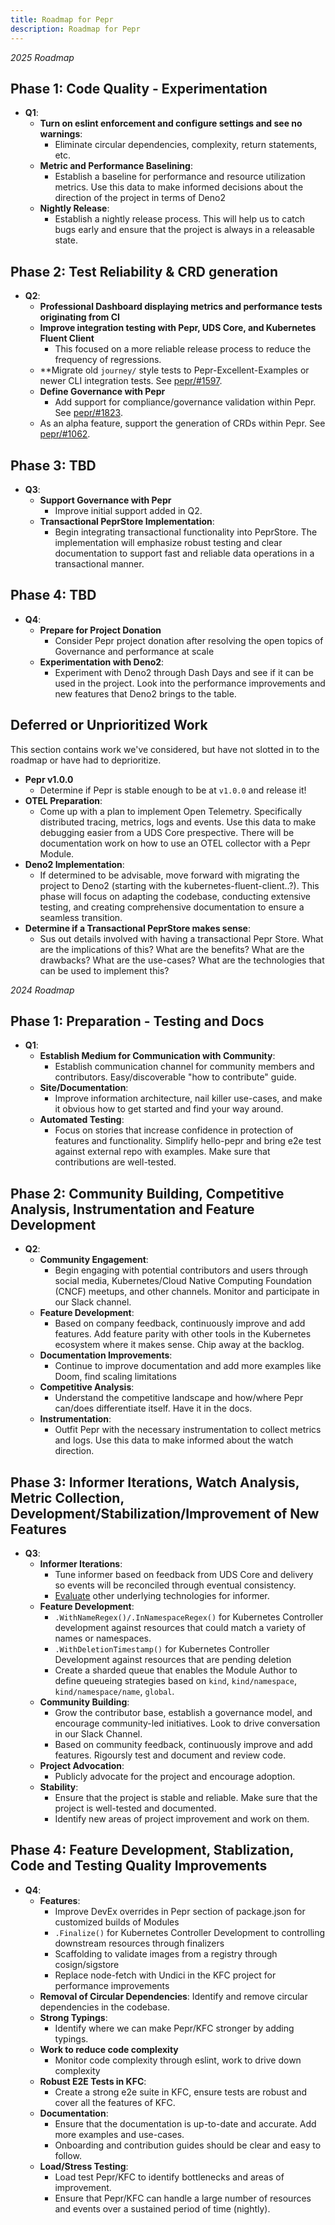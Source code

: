 ```yaml
---
title: Roadmap for Pepr
description: Roadmap for Pepr
---
```


_2025 Roadmap_  

## Phase 1: Code Quality - Experimentation

- **Q1**:
  - **Turn on eslint enforcement and configure settings and see no warnings**:
    - Eliminate circular dependencies, complexity, return statements, etc.
  - **Metric and Performance Baselining**:
    - Establish a baseline for performance and resource utilization metrics. Use this data to make informed decisions about the direction of the project in terms of Deno2
  - **Nightly Release**:
    - Establish a nightly release process. This will help us to catch bugs early and ensure that the project is always in a releasable state.

## Phase 2: Test Reliability & CRD generation

- **Q2**:
  - **Professional Dashboard displaying metrics and performance tests originating from CI**
  - **Improve integration testing with Pepr, UDS Core, and Kubernetes Fluent Client**
    - This focused on a more reliable release process to reduce the frequency of regressions.
  - **Migrate old `journey/` style tests to Pepr-Excellent-Examples or newer CLI integration tests. See [pepr/#1597](https://github.com/defenseunicorns/pepr/issues/1597).
  - **Define Governance with Pepr**
    - Add support for compliance/governance validation within Pepr. See [pepr/#1823](https://github.com/defenseunicorns/pepr/issues/1823).
  - As an alpha feature, support the generation of CRDs within Pepr. See [pepr/#1062](https://github.com/defenseunicorns/pepr/issues/1062).

## Phase 3: TBD

- **Q3**:
  - **Support Governance with Pepr**
    - Improve initial support added in Q2.
  - **Transactional PeprStore Implementation**:
    - Begin integrating transactional functionality into PeprStore. The implementation will emphasize robust testing and clear documentation to support fast and reliable data operations in a transactional manner.

## Phase 4: TBD

- **Q4**:
  - **Prepare for Project Donation**
    - Consider Pepr project donation after resolving the open topics of Governance and performance at scale
  - **Experimentation with Deno2**:
    - Experiment with Deno2 through Dash Days and see if it can be used in the project. Look into the performance improvements and new features that Deno2 brings to the table.

## Deferred or Unprioritized Work

This section contains work we've considered, but have not slotted in to the roadmap or have had to deprioritize.

- **Pepr v1.0.0**
  - Determine if Pepr is stable enough to be at `v1.0.0` and release it!
- **OTEL Preparation**:
  - Come up with a plan to implement Open Telemetry. Specifically distributed tracing, metrics, logs and events. Use this data to make debugging easier from a UDS Core prespective. There will be documentation work on how to use an OTEL collector with a Pepr Module.
- **Deno2 Implementation**:
  - If determined to be advisable, move forward with migrating the project to Deno2 (starting with the kubernetes-fluent-client..?). This phase will focus on adapting the codebase, conducting extensive testing, and creating comprehensive documentation to ensure a seamless transition.
- **Determine if a Transactional PeprStore makes sense**:
  - Sus out details involved with having a transactional Pepr Store. What are the implications of this? What are the benefits? What are the drawbacks? What are the use-cases? What are the technologies that can be used to implement this?

_2024 Roadmap_  

## Phase 1: Preparation - Testing and Docs

- **Q1**:
  - **Establish Medium for Communication with Community**:
    - Establish communication channel for community members and contributors. Easy/discoverable "how to contribute" guide.
  - **Site/Documentation**:
    - Improve information architecture, nail killer use-cases, and make it obvious how to get started and find your way around.
  - **Automated Testing**:
    - Focus on stories that increase confidence in protection of features and functionality. Simplify hello-pepr and bring e2e test against external repo with examples. Make sure that contributions are well-tested.

## Phase 2: Community Building, Competitive Analysis, Instrumentation and Feature Development

- **Q2**:
  - **Community Engagement**:
    - Begin engaging with potential contributors and users through social media, Kubernetes/Cloud Native Computing Foundation (CNCF) meetups, and other channels. Monitor and participate in our Slack channel.
  - **Feature Development**:
    - Based on company feedback, continuously improve and add features. Add feature parity with other tools in the Kubernetes ecosystem where it makes sense. Chip away at the backlog.
  - **Documentation Improvements**:
    - Continue to improve documentation and add more examples like Doom, find scaling limitations
  - **Competitive Analysis**:
    - Understand the competitive landscape and how/where Pepr can/does differentiate itself. Have it in the docs.
  - **Instrumentation**:
    - Outfit Pepr with the necessary instrumentation to collect metrics and logs. Use this data to make informed about the watch direction.

## Phase 3: Informer Iterations, Watch Analysis, Metric Collection, Development/Stabilization/Improvement of New Features

- **Q3**:
  - **Informer Iterations**:
    - Tune informer based on feedback from UDS Core and delivery so events will be reconciled through eventual consistency.
    - [Evaluate](https://github.com/defenseunicorns/pepr/blob/main/adr/0015-kfc-watch-undici/) other underlying technologies for informer.
  - **Feature Development**:
    - `.WithNameRegex()/.InNamespaceRegex()` for Kubernetes Controller development against resources that could match a variety of names or namespaces.
    - `.WithDeletionTimestamp()` for Kubernetes Controller Development against resources that are pending deletion
    - Create a sharded queue that enables the Module Author to define queueing strategies based on `kind`, `kind/namespace`, `kind/namespace/name`, `global`.
  - **Community Building**:
    - Grow the contributor base, establish a governance model, and encourage community-led initiatives. Look to drive conversation in our Slack Channel.
    - Based on community feedback, continuously improve and add features. Rigoursly test and document and review code.
  - **Project Advocation**:
    - Publicly advocate for the project and encourage adoption.
  - **Stability**:
    - Ensure that the project is stable and reliable. Make sure that the project is well-tested and documented.
    - Identify new areas of project improvement and work on them.

## Phase 4: Feature Development, Stablization, Code and Testing Quality Improvements

- **Q4**:
  - **Features**:
    - Improve DevEx overrides in Pepr section of package.json for customized builds of Modules
    - `.Finalize()` for Kubernetes Controller Development to controlling downstream resources through finalizers
    - Scaffolding to validate images from a registry through cosign/sigstore
    - Replace node-fetch with Undici in the KFC project for performance improvements
  - **Removal of Circular Dependencies**:
    Identify and remove circular dependencies in the codebase.
  - **Strong Typings**:
    - Identify where we can make Pepr/KFC stronger by adding typings.
  - **Work to reduce code complexity**
    - Monitor code complexity through eslint, work to drive down complexity
  - **Robust E2E Tests in KFC**:
    - Create a strong e2e suite in KFC, ensure tests are robust and cover all the features of KFC.
  - **Documentation**:
    - Ensure that the documentation is up-to-date and accurate. Add more examples and use-cases.
    - Onboarding and contribution guides should be clear and easy to follow.
  - **Load/Stress Testing**:
    - Load test Pepr/KFC to identify bottlenecks and areas of improvement.
    - Ensure that Pepr/KFC can handle a large number of resources and events over a sustained period of time (nightly).